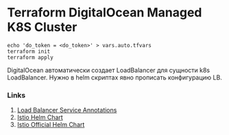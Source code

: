 # Terraform DigitalOcean Managed K8S Cluster

```shell
echo 'do_token = <do_token>' > vars.auto.tfvars
terraform init
terraform apply
```

DigitalOcean автоматически создает LoadBalancer для сущности k8s LoadBalancer. Нужно в helm скриптах явно прописать
конфигурацию LB.

### Links

1. [Load Balancer Service Annotations](https://github.com/digitalocean/digitalocean-cloud-controller-manager/blob/master/docs/controllers/services/annotations.md)
1. [Istio Helm Chart](https://comocomo.github.io/istio-charts/)
1. [Istio Official Helm Chart](https://artifacthub.io/packages/helm/istio-official/istiod)